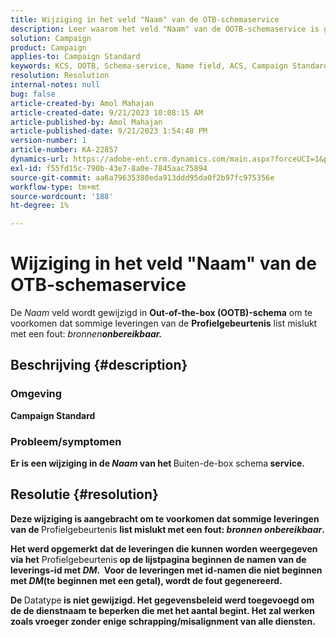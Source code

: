 ```yaml
---
title: Wijziging in het veld "Naam" van de OTB-schemaservice
description: Leer waarom het veld "Naam" van de OOTB-schemaservice is gewijzigd in Adobe Campaign Standard. De wijziging heeft geen invloed op het werk.
solution: Campaign
product: Campaign
applies-to: Campaign Standard
keywords: KCS, OOTB, Schema-service, Name field, ACS, Campaign Standard
resolution: Resolution
internal-notes: null
bug: false
article-created-by: Amol Mahajan
article-created-date: 9/21/2023 10:08:15 AM
article-published-by: Amol Mahajan
article-published-date: 9/21/2023 1:54:48 PM
version-number: 1
article-number: KA-22857
dynamics-url: https://adobe-ent.crm.dynamics.com/main.aspx?forceUCI=1&pagetype=entityrecord&etn=knowledgearticle&id=3bfbadc4-6658-ee11-be6f-6045bd006295
exl-id: f55fd15c-790b-43e7-8a0e-7845aac75894
source-git-commit: aa6a79635380eda913ddd95da0f2b97fc975356e
workflow-type: tm+mt
source-wordcount: '188'
ht-degree: 1%

---
```


# Wijziging in het veld &quot;Naam&quot; van de OTB-schemaservice


De *Naam* veld wordt gewijzigd in <b>Out-of-the-box (OOTB)-schema</b> om te voorkomen dat sommige leveringen van de <b>Profielgebeurtenis</b> list mislukt met een fout: *bronnen<b>onbereikbaar.*





## Beschrijving {#description}


### </b>Omgeving<b>

Campaign Standard



### </b>Probleem/symptomen<b>

Er is een wijziging in de *Naam* van het </b>Buiten-de-box schema<b> service.


## Resolutie {#resolution}


Deze wijziging is aangebracht om te voorkomen dat sommige leveringen van de </b>Profielgebeurtenis <b>list mislukt met een fout: *bronnen onbereikbaar*.

Het werd opgemerkt dat de leveringen die kunnen worden weergegeven via het</b> Profielgebeurtenis<b> op de lijstpagina beginnen de namen van de leverings-id met *DM*. 
Voor de leveringen met id-namen die niet beginnen met *DM*(te beginnen met een getal), wordt de fout gegenereerd.

De </b>Datatype<b> is niet gewijzigd. Het gegevensbeleid werd toegevoegd om de de dienstnaam te beperken die met het aantal begint. Het zal werken zoals vroeger zonder enige schrapping/misalignment van alle diensten.
